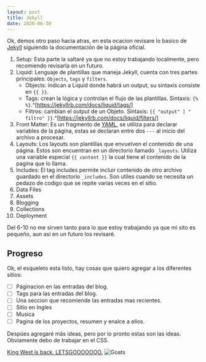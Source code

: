 ```yaml
---
layout: post
title: Jekyll
date: 2020-06-30
---
```


Ok, demos otro paso hacia atras, en esta ocacion revisare lo basico de [Jekyll](https://jekyllrb.com/docs/step-by-step/01-setup/) siguiendo la documentación de la página oficial.

1. Setup:
Esta parte la saltaré ya que no estoy trabajando localmente, pero recomiendo revisarla en un futuro.
2. Liquid:
Lenguaje de plantillas que maneja Jekyll, cuenta con tres partes principales: `Objects`, `tags` y `filters`.
	- Objects: indican a Liquid donde habrá un output, su sintaxis consiste en `{{ }}`.
	- Tags: crean la lógica y controlan el flujo de las plantillas. Sintaxis: <code>{% %}</code>.^[https://jekyllrb.com/docs/liquid/tags/]
	- Filtros: cambian el output de un Objeto. Sintaxis: `{{ "output" | " filtro" }}`.^[https://jekyllrb.com/docs/liquid/filters/]
3. Front Matter:
Es un fragmento de [YAML](https://yaml.org/), se utiliza para declarar variables de la página, estas se declaran entre dos `---` al inicio del archivo a procesar.
4. Layouts:
Los layouts son plantillas que envuelven el contenido de una página. Estos son encuentran en un directorio llamado `_layouts`.
Utiliza una variable especial `{{ content }}` la cual tiene el contenido de la pagina que lo llama.
5. Includes:
El tag includes permite incluir contenido de otro archivo guardado en el directorio `_includes`. Son utiles cuando se necesita un pedazo de codigo que se repite varias veces en el sitio.
6. Data Files
7. Assets
8. Blogging
9. Collections
10. Deployment

Del 6-10 no me sirven tanto para lo que estoy trabajando ya que mi sito es pequeño, aun asi en un futuro los revisaré.

## Progreso
Ok, el esqueleto esta listo, hay cosas que quiero agregar a los diferentes sitios:
- [ ] Páginacion en las entradas del blog.
- [ ] Tags para las entradas del blog.
- [ ] Una seccion que recomiende las entradas mas recientes.
- [ ] Sitio en Ingles
- [ ] Musica
- [ ] Pagina de los proyectos, resumen y enalce a ellos.

Despúes agregaré más ideas, pero por lo pronto estas son las ideas. Obviamente debo de trabajar en el CSS.

[King West is back. LETSGOOOOOOO.](https://youtu.be/h0U2QUGKbSE)
![Goats](https://www.digitalmusicnews.com/wp-content/uploads/2018/03/Elon-Musk-Kanye-West-x.jpg "goats")
